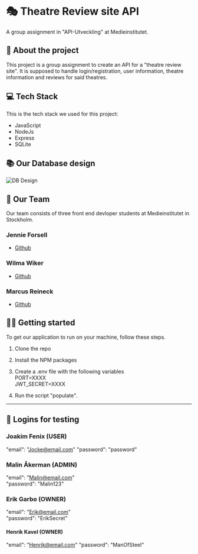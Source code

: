 # 🎭 Theatre Review site API

A group assignment in "API-Utveckling" at Medieinstitutet.

## 📜 About the project

This project is a group assignment to create an API for a "theatre review site". It is supposed to handle login/registration, user information, theatre information and reviews for said theatres.

## 💻 Tech Stack

This is the tech stack we used for this project:

- JavaScript
- NodeJs
- Express
- SQLite

## 📚 Our Database design

![DB Design](https://i.ibb.co/WpbYtzq/Theatre-reviews.png)

## 🤝 Our Team

Our team consists of three front end devloper students at Medieinstitutet in Stockholm.

### Jennie Forsell

- [Github](https://github.com/jennieforsell1992)

### Wilma Wiker

- [Github](https://github.com/wilmawiker)

### Marcus Reineck

- [Github](https://github.com/MarcusRei)

## 🏃‍♀️ Getting started

To get our application to run on your machine, follow these steps.

1. Clone the repo

2. Install the NPM packages

3. Create a .env file with the following variables  
   PORT=XXXX  
   JWT_SECRET=XXXX

4. Run the script "populate".

---

## 👥 Logins for testing

### Joakim Fenix (USER)

"email": "Jocke@email.com" 
"password": "password"

### Malin Åkerman (ADMIN)

"email": "Malin@email.com"  
"password": "Malin123"

### Erik Garbo (OWNER)

"email": "Erik@email.com"  
"password": "ErikSecret"

#### Henrik Kavel (OWNER)

"email": "Henrik@email.com" 
"password": "ManOfSteel"
